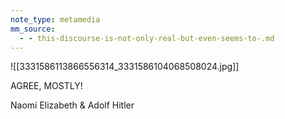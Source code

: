 ```yaml
---
note_type: metamedia
mm_source:
  - - this-discourse-is-not-only-real-but-even-seems-to-.md
---
```


![[3331586113866556314_3331586104068508024.jpg]]

AGREE,
MOSTLY!

Naomi Elizabeth &
Adolf Hitler


